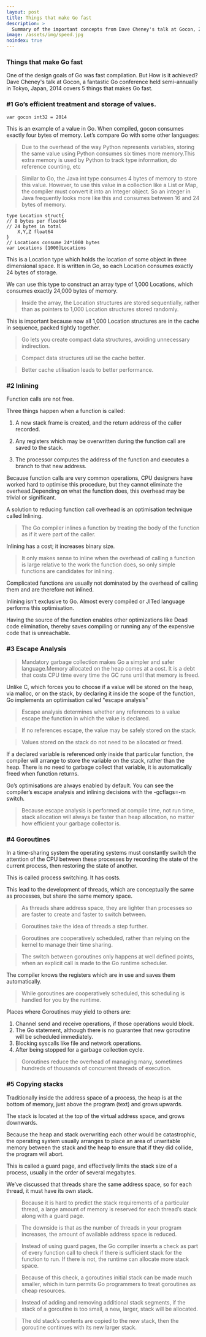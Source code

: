 ```yaml
---
layout: post
title: Things that make Go fast
description: >
  Summary of the important concepts from Dave Cheney's talk at Gocon, 2014.
image: /assets/img/speed.jpg
noindex: true
---
```


### Things that make Go fast

One of the design goals of Go was fast compilation. But How is it achieved?
Dave Cheney's talk at Gocon, a fantastic Go conference held semi-annually in Tokyo, Japan, 2014 covers 5 things that makes Go fast.
### #1 Go’s efficient treatment and storage of values.
```
var gocon int32 = 2014
```
This is an example of a value in Go. When compiled, gocon consumes exactly four bytes of memory.
Let’s compare Go with some other languages:

> Due to the overhead of the way Python represents variables, storing the same value using Python consumes six times more memory.This extra memory is used by Python to track type information, do reference counting, etc

> Similar to Go, the Java int type consumes 4 bytes of memory to store this value.
However, to use this value in a collection like a List or Map, the compiler must convert it into an Integer object. So an integer in Java frequently looks more like this and consumes between 16 and 24 bytes of memory.

```
type Location struct{
// 8 bytes per float64
// 24 bytes in total
    X,Y,Z float64
}
// Locations consume 24*1000 bytes
var Locations [1000]Locations
```
This is a Location type which holds the location of some object in three dimensional space. It is written in Go, so each Location consumes exactly 24 bytes of storage.

We can use this type to construct an array type of 1,000 Locations, which consumes exactly 24,000 bytes of memory.

> Inside the array, the Location structures are stored sequentially, rather than as pointers to 1,000 Location structures stored randomly.

This is important because now all 1,000 Location structures are in the cache in sequence, packed tightly together.

> Go lets you create compact data structures, avoiding unnecessary indirection.

>Compact data structures utilise the cache better.

>Better cache utilisation leads to better performance.

### #2 Inlining

Function calls are not free.

Three things happen when a function is called:

1. A new stack frame is created, and the return address of the caller recorded.

1. Any registers which may be overwritten during the function call are saved to the stack.

1. The processor computes the address of the function and executes a branch to that new address.

Because function calls are very common operations, CPU designers have worked hard to optimise this procedure, but they cannot eliminate the overhead.Depending on what the function does, this overhead may be trivial or significant.

A solution to reducing function call overhead is an optimisation technique called Inlining.

> The Go compiler inlines a function by treating the body of the function as if it were part of the caller.

Inlining has a cost; it increases binary size.

>It only makes sense to inline when the overhead of calling a function is large relative to the work the function does, so only simple functions are candidates for inlining.

Complicated functions are usually not dominated by the overhead of calling them and are therefore not inlined.

Inlining isn’t exclusive to Go. Almost every compiled or JITed language performs this optimisation. 

Having the source of the function enables other optimizations like Dead code elimination, thereby saves compiling or running any of the expensive code that is unreachable.
### #3 Escape Analysis

> Mandatory garbage collection makes Go a simpler and safer language.Memory allocated on the heap comes at a cost. It is a debt that costs CPU time every time the GC runs until that memory is freed.

Unlike C, which forces you to choose if a value will be stored on the heap, via malloc, or on the stack, by declaring it inside the scope of the function, Go implements an optimisation called "escape analysis"

>Escape analysis determines whether any references to a value escape the function in which the value is declared.

>If no references escape, the value may be safely stored on the stack.

>Values stored on the stack do not need to be allocated or freed.
 
If a declared variable is referenced only inside that particular function, the compiler will arrange to store the variable on the stack, rather than the heap.
There is no need to garbage collect that variable, it is automatically freed when function returns.

Go’s optimisations are always enabled by default. You can see the compiler’s escape analysis and inlining decisions with the -gcflags=-m switch.

> Because escape analysis is performed at compile time, not run time, stack allocation will always be faster than heap allocation, no matter how efficient your garbage collector is.

### #4 Goroutines
In a time-sharing system the operating systems must constantly switch the attention of the CPU between these processes by recording the state of the current process, then restoring the state of another.

This is called process switching. It has costs.

This lead to the development of threads, which are conceptually the same as processes, but share the same memory space.

> As threads share address space, they are lighter than processes so are faster to create and faster to switch between.

>Goroutines take the idea of threads a step further.

> Goroutines are cooperatively scheduled, rather than relying on the kernel to manage their time sharing.

> The switch between goroutines only happens at well defined points, when an explicit call is made to the Go runtime scheduler.

The compiler knows the registers which are in use and saves them automatically.
> While goroutines are cooperatively scheduled, this scheduling is handled for you by the runtime.

Places where Goroutines may yield to others are:

1. Channel send and receive operations, if those operations would block.
1. The Go statement, although there is no guarantee that new goroutine will be scheduled immediately.
1. Blocking syscalls like file and network operations.
1. After being stopped for a garbage collection cycle.

> Goroutines reduce the overhead of managing many, sometimes hundreds of thousands of concurrent threads of execution.
 
### #5 Copying stacks

Traditionally inside the address space of a process, the heap is at the bottom of memory, just above the program (text) and grows upwards.

The stack is located at the top of the virtual address space, and grows downwards.

Because the heap and stack overwriting each other would be catastrophic, the operating system usually arranges to place an area of unwritable memory between the stack and the heap to ensure that if they did collide, the program will abort.

This is called a guard page, and effectively limits the stack size of a process, usually in the order of several megabytes.

We’ve discussed that threads share the same address space, so for each thread, it must have its own stack.

> Because it is hard to predict the stack requirements of a particular thread, a large amount of memory is reserved for each thread’s stack along with a guard page.

> The downside is that as the number of threads in your program increases, the amount of available address space is reduced.

> Instead of using guard pages, the Go compiler inserts a check as part of every function call to check if there is sufficient stack for the function to run. If there is not, the runtime can allocate more stack space.

> Because of this check, a goroutines initial stack can be made much smaller, which in turn permits Go programmers to treat goroutines as cheap resources.

> Instead of adding and removing additional stack segments, if the stack of a goroutine is too small, a new, larger, stack will be allocated.

> The old stack’s contents are copied to the new stack, then the goroutine continues with its new larger stack.
